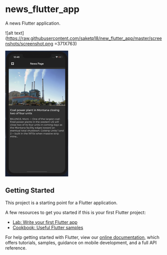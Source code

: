 # news_flutter_app

A news Flutter application.

![alt text](https://raw.githubusercontent.com/saketp18/new_flutter_app/master/screenshots/screenshot.png =371X763)

<img src="https://raw.githubusercontent.com/saketp18/new_flutter_app/master/screenshots/screenshot.png" width="200" height="400" />

## Getting Started

This project is a starting point for a Flutter application.

A few resources to get you started if this is your first Flutter project:

- [Lab: Write your first Flutter app](https://flutter.dev/docs/get-started/codelab)
- [Cookbook: Useful Flutter samples](https://flutter.dev/docs/cookbook)

For help getting started with Flutter, view our
[online documentation](https://flutter.dev/docs), which offers tutorials,
samples, guidance on mobile development, and a full API reference.
